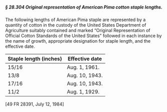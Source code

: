 ##### § 28.304 Original representation of American Pima cotton staple lengths. #####

The following lengths of American Pima staple are represented by a quantity of cotton in the custody of the United States Department of Agriculture suitably contained and marked “Original Representation of Official Cotton Standards of the United States” followed in each instance by the name of growth, appropriate designation for staple length, and the effective date.

|Staple length (inches)|Effective date|
|----------------------|--------------|
|        15/16         |Aug. 1, 1961. |
|         13/8         |Aug. 10, 1943.|
|        17/16         |Aug. 10, 1943.|
|         11/2         |Aug. 1, 1929. |

[49 FR 28391, July 12, 1984]